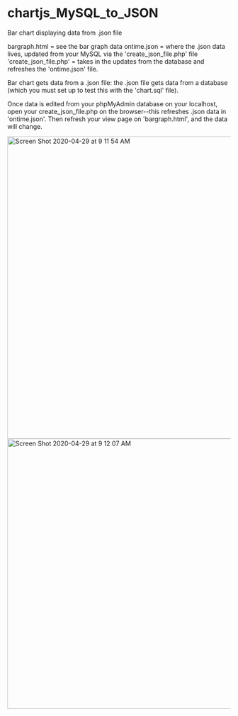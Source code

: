 # chartjs_MySQL_to_JSON
Bar chart displaying data from .json file

bargraph.html = see the bar graph data
ontime.json = where the .json data lives, updated from your MySQL via the 'create_json_file.php' file
'create_json_file.php' = takes in the updates from the database and refreshes the 'ontime.json' file.


Bar chart gets data from a .json file: the .json file gets data from a database (which you must set up to test this with the 'chart.sql' file).

Once data is edited from your phpMyAdmin database on your localhost, open your create_json_file.php on the browser--this refreshes 
.json data in 'ontime.json'. Then refresh your view page on 'bargraph.html', and the data will change.



<img width="683" alt="Screen Shot 2020-04-29 at 9 11 54 AM" src="https://user-images.githubusercontent.com/22375594/80606131-89347580-89f9-11ea-9691-57bdd6d52307.png">
<img width="610" alt="Screen Shot 2020-04-29 at 9 12 07 AM" src="https://user-images.githubusercontent.com/22375594/80606132-89347580-89f9-11ea-9643-131d2debcb03.png">
